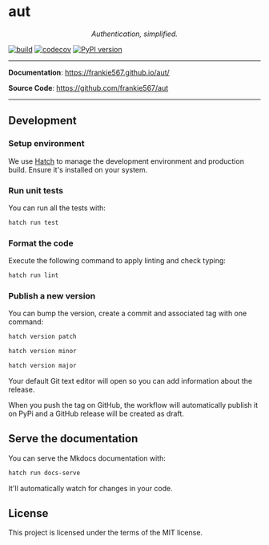 # aut

<p align="center">
    <em>Authentication, simplified.</em>
</p>

[![build](https://github.com/frankie567/aut/workflows/Build/badge.svg)](https://github.com/frankie567/aut/actions)
[![codecov](https://codecov.io/gh/frankie567/aut/branch/master/graph/badge.svg)](https://codecov.io/gh/frankie567/aut)
[![PyPI version](https://badge.fury.io/py/aut.svg)](https://badge.fury.io/py/aut)

---

**Documentation**: <a href="https://frankie567.github.io/aut/" target="_blank">https://frankie567.github.io/aut/</a>

**Source Code**: <a href="https://github.com/frankie567/aut" target="_blank">https://github.com/frankie567/aut</a>

---

## Development

### Setup environment

We use [Hatch](https://hatch.pypa.io/latest/install/) to manage the development environment and production build. Ensure it's installed on your system.

### Run unit tests

You can run all the tests with:

```bash
hatch run test
```

### Format the code

Execute the following command to apply linting and check typing:

```bash
hatch run lint
```

### Publish a new version

You can bump the version, create a commit and associated tag with one command:

```bash
hatch version patch
```

```bash
hatch version minor
```

```bash
hatch version major
```

Your default Git text editor will open so you can add information about the release.

When you push the tag on GitHub, the workflow will automatically publish it on PyPi and a GitHub release will be created as draft.

## Serve the documentation

You can serve the Mkdocs documentation with:

```bash
hatch run docs-serve
```

It'll automatically watch for changes in your code.

## License

This project is licensed under the terms of the MIT license.
